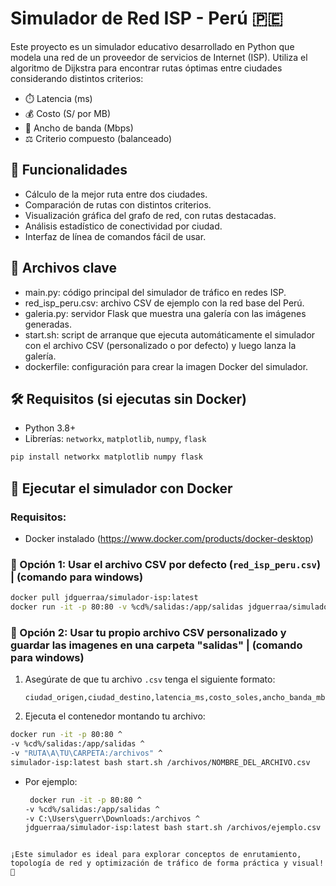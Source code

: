 # Simulador de Red ISP - Perú 🇵🇪

Este proyecto es un simulador educativo desarrollado en Python que modela una red de un proveedor de servicios de Internet (ISP). Utiliza el algoritmo de Dijkstra para encontrar rutas óptimas entre ciudades considerando distintos criterios:

- ⏱️ Latencia (ms)
- 💰 Costo (S/ por MB)
- 📶 Ancho de banda (Mbps)
- ⚖️ Criterio compuesto (balanceado)

## 🎯 Funcionalidades

- Cálculo de la mejor ruta entre dos ciudades.
- Comparación de rutas con distintos criterios.
- Visualización gráfica del grafo de red, con rutas destacadas.
- Análisis estadístico de conectividad por ciudad.
- Interfaz de línea de comandos fácil de usar.

## 📂 Archivos clave

- main.py: código principal del simulador de tráfico en redes ISP.
- red_isp_peru.csv: archivo CSV de ejemplo con la red base del Perú.
- galeria.py: servidor Flask que muestra una galería con las imágenes generadas.
- start.sh: script de arranque que ejecuta automáticamente el simulador con el archivo CSV (personalizado o por defecto) y luego lanza la galería.
- dockerfile: configuración para crear la imagen Docker del simulador.

## 🛠 Requisitos (si ejecutas sin Docker)

- Python 3.8+
- Librerías: `networkx`, `matplotlib`, `numpy`, `flask`

```bash
pip install networkx matplotlib numpy flask
```

## 🚢 Ejecutar el simulador con Docker

### Requisitos:
- Docker instalado (https://www.docker.com/products/docker-desktop)

### 🔁 Opción 1: Usar el archivo CSV por defecto (`red_isp_peru.csv`) | (comando para windows)

```bash
docker pull jdguerraa/simulador-isp:latest
docker run -it -p 80:80 -v %cd%/salidas:/app/salidas jdguerraa/simulador-isp:latest
```

### 🧩 Opción 2: Usar tu propio archivo CSV personalizado y guardar las imagenes en una carpeta "salidas" | (comando para windows)
1. Asegúrate de que tu archivo `.csv` tenga el siguiente formato:
   ```
   ciudad_origen,ciudad_destino,latencia_ms,costo_soles,ancho_banda_mbps
   ```

2. Ejecuta el contenedor montando tu archivo:

```bash
docker run -it -p 80:80 ^
-v %cd%/salidas:/app/salidas ^
-v "RUTA\A\TU\CARPETA:/archivos" ^
simulador-isp:latest bash start.sh /archivos/NOMBRE_DEL_ARCHIVO.csv
```
- Por ejemplo:
  ```bash
   docker run -it -p 80:80 ^
  -v %cd%/salidas:/app/salidas ^
  -v C:\Users\guerr\Downloads:/archivos ^
  jdguerraa/simulador-isp:latest bash start.sh /archivos/ejemplo.csv
```

¡Este simulador es ideal para explorar conceptos de enrutamiento, topología de red y optimización de tráfico de forma práctica y visual! 🚀
